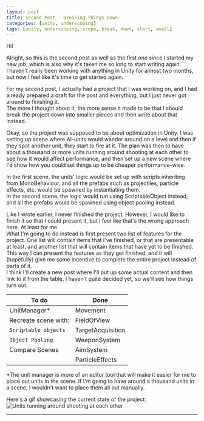 ```yaml
---
layout: post
title: Second Post - Breaking Things Down
categories: [unity, underscoping]
tags: [unity, underscoping, scope, break, down, start, small]
---
```


Hi!

Alright, so this is the second post as well as the first one since I started my new job, which is also why it's taken me so long to start writing again.   
I haven't really been working with anything in Unity for almost two months, but now I feel like it's time to get started again.

For my second post, I actually had a project that I was working on, and I had already prepared a draft for the post and everything,
 but I just never got around to finishing it.  
The more I thought about it, the more sense it made to be that I should break the project down into smaller pieces
 and then write about that instead.
 
Okay, so the project was supposed to be about optimization in Unity. I was setting up scene where AI-units would wander around on a level and
 then if they spot another unit, they start to fire at it. The plan was then to have about a thousand or more units running around shooting
 at each other to see how it would affect performance, and then set up a new scene where I'd show how you could set things up to be cheaper performance-wise.
 
In the first scene, the units' logic would be set up with scripts inheriting from MonoBehaviour, and all the prefabs such as projectiles, particle
 effects, etc. would be spawned by instantiating them.  
In the second scene, the logic would run using ScriptableObject instead, and all the prefabs would be spawned using object pooling instead.

Like I wrote earlier, I never finished the project. However, I would like to finish it so that I could present it, but I feel like that's the wrong approach
 here. At least for me.  
What I'm going to do instead is first present two list of features for the project. One list will contain items that I've finished, or that are presentable
 at least, and another list that will contain items that have yet to be finished.
This way I can present the features as they get finished, and it will (hopefully) give me some incentive to complete the entire project instead of parts of it.  
I think I'll create a new post where I'll put up some actual content and then link to it from the table. I haven't quite decided yet, so we'll see how things
 turn out.
 
| To do                | Done                 |
| -------------------- | -------------------- |
| UnitManager*         | Movement             |
| Recreate scene with: | FieldOfView          |
| `Scriptable objects` | TargetAcquisition    |
| `Object Pooling`     | WeaponSystem         |
| Compare Scenes       | AimSystem            |
|                      | ParticleEffects      |

*The unit manager is more of an editor tool that will make it easier for me to place out units in the scene. If I'm going to have around a thousand units
 in a scene, I wouldn't want to place them all out manually.
 
Here's a gif showcasing the current state of the project:
![Units running around shooting at each other](../images/optimization_13-04-20.gif "Path finding, field of view, and target acquisition.")
 
 

----
